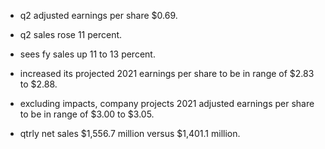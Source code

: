 - q2 adjusted earnings per share $0.69.

- q2 sales rose 11 percent.

- sees fy sales up 11 to 13 percent.

- increased its projected 2021 earnings per share to be in range of $2.83 to $2.88.

- excluding impacts, company projects 2021 adjusted earnings per share to be in range of $3.00 to $3.05.

- qtrly net sales $1,556.7 million versus $1,401.1 million.
